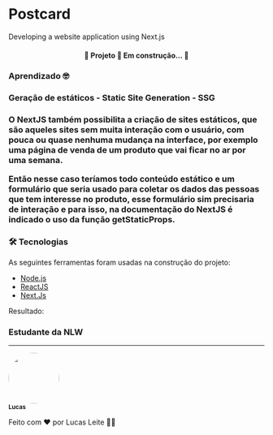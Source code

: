 # Postcard
Developing a website application using Next.js


<h4 align="center"> 
	🚧  Projeto  🚀 Em construção...  🚧
</h4>

### Aprendizado 🤓 

<h3>Geração de estáticos - Static Site Generation - SSG <h3><p>O NextJS também possibilita a criação de sites estáticos, que são aqueles sites sem muita interação com o usuário, com pouca ou quase nenhuma mudança na interface, por exemplo uma página de venda de um produto que vai ficar no ar por uma semana.

Então nesse caso teríamos todo conteúdo estático e um formulário que seria usado para coletar os dados das pessoas que tem interesse no produto, esse formulário sim precisaria de interação e para isso, na documentação do NextJS é indicado o uso da função getStaticProps.</p>


### 🛠 Tecnologias

As seguintes ferramentas foram usadas na construção do projeto:

- [Node.js](https://nodejs.org/en/)
- [ReactJS](https://pt-br.reactjs.org/)
- [Next.Js](https://nextjs.org/)

Resultado:


### Estudante da NLW
---

<a href="#">
 <img style="border-radius: 50%;" src="https://avatars.githubusercontent.com/u/70826073?v=4" width="100px;" alt=""/>
 <br />
 <sub><b>Lucas</b></sub></a>


Feito com ❤️ por Lucas Leite 👋🏽 
